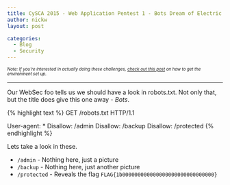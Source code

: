 ```yaml
---
title: CySCA 2015 - Web Application Pentest 1 - Bots Dream of Electric Flags
author: nickw
layout: post

categories:
  - Blog
  - Security
---
```


<div style="font-size:0.7em"><i>Note: If you're interested in actually doing these challenges, <a href="/post/2015/cysca-web-pentest/">check out this post</a> on 
how to get the environment set up.</i>
</div>

* * *

Our WebSec foo tells us we should have a look in robots.txt. Not only that, but
the title does give this one away - *Bots*. 


{% highlight text %}
GET /robots.txt HTTP/1.1

User-agent: *
Disallow: /admin
Disallow: /backup
Disallow: /protected
{% endhighlight %}

Lets take a look in these.

- `/admin` - Nothing here, just a picture
- `/backup` - Nothing here, just another picture
- `/protected` - Reveals the flag `FLAG{1b000000000000000000000000000000}`

